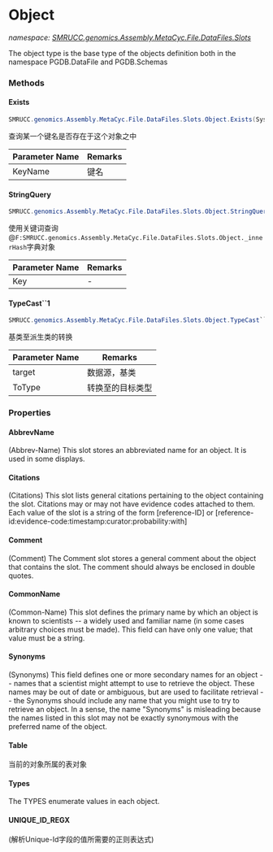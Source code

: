 ﻿# Object
_namespace: [SMRUCC.genomics.Assembly.MetaCyc.File.DataFiles.Slots](./index.md)_

The object type is the base type of the objects definition both in the namespace PGDB.DataFile and PGDB.Schemas



### Methods

#### Exists
```csharp
SMRUCC.genomics.Assembly.MetaCyc.File.DataFiles.Slots.Object.Exists(System.String)
```
查询某一个键名是否存在于这个对象之中

|Parameter Name|Remarks|
|--------------|-------|
|KeyName|键名|


#### StringQuery
```csharp
SMRUCC.genomics.Assembly.MetaCyc.File.DataFiles.Slots.Object.StringQuery(System.String,System.Boolean)
```
使用关键词查询@``F:SMRUCC.genomics.Assembly.MetaCyc.File.DataFiles.Slots.Object._innerHash``字典对象

|Parameter Name|Remarks|
|--------------|-------|
|Key|-|


#### TypeCast``1
```csharp
SMRUCC.genomics.Assembly.MetaCyc.File.DataFiles.Slots.Object.TypeCast``1(SMRUCC.genomics.Assembly.MetaCyc.File.DataFiles.Slots.Object,``0@)
```
基类至派生类的转换

|Parameter Name|Remarks|
|--------------|-------|
|target|数据源，基类|
|ToType|转换至的目标类型|



### Properties

#### AbbrevName
(Abbrev-Name) This slot stores an abbreviated name for an object. It is used in 
 some displays.
#### Citations
(Citations) This slot lists general citations pertaining to the object containing 
 the slot. Citations may or may not have evidence codes attached to them. Each value 
 of the slot is a string of the form 
 [reference-ID] or 
 [reference-id:evidence-code:timestamp:curator:probability:with]
#### Comment
(Comment) The Comment slot stores a general comment about the object that contains 
 the slot. The comment should always be enclosed in double quotes.
#### CommonName
(Common-Name) This slot defines the primary name by which an object is known 
 to scientists -- a widely used and familiar name (in some cases arbitrary 
 choices must be made). This field can have only one value; that value must 
 be a string.
#### Synonyms
(Synonyms) This field defines one or more secondary names for an object -- names 
 that a scientist might attempt to use to retrieve the object. These names may be 
 out of date or ambiguous, but are used to facilitate retrieval -- the Synonyms 
 should include any name that you might use to try to retrieve an object. In a 
 sense, the name "Synonyms" is misleading because the names listed in this slot may 
 not be exactly synonymous with the preferred name of the object.
#### Table
当前的对象所属的表对象
#### Types
The TYPES enumerate values in each object.
#### UNIQUE_ID_REGX
(解析Unique-Id字段的值所需要的正则表达式)
